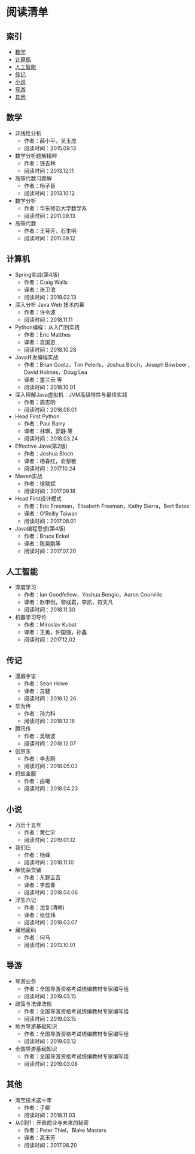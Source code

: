 # 阅读清单

## 索引

- [数学](#数学)
- [计算机](#计算机)
- [人工智能](#人工智能)
- [传记](#传记)
- [小说](#小说)
- [导游](#导游)
- [其他](#其他)


## 数学

- 非线性分析
  - 作者：薛小平，吴玉虎
  - 阅读时间：2015.09.13
- 数学分析题解精粹
  - 作者：钱吉林
  - 阅读时间：2013.12.11
- 高等代数习题解
  - 作者：杨子胥
  - 阅读时间：2013.10.12
- 数学分析
  - 作者：华东师范大学数学系
  - 阅读时间：2011.09.13
- 高等代数
  - 作者：王萼芳，石生明
  - 阅读时间：2011.09.12

## 计算机


- Spring实战(第4版)
  - 作者：Craig Walls
  - 译者：张卫滨
  - 阅读时间：2019.02.13
- 深入分析 Java Web 技术内幕
  - 作者：许令波
  - 阅读时间：2018.11.11
- Python编程：从入门到实践
  - 作者：Eric Matthes
  - 译者：袁国忠
  - 阅读时间：2018.10.28
- Java并发编程实战
  - 作者：Brian Goetz，Tim Peierls，Joshua Bloch，Joseph Bowbeer，David Holmes，Doug Lea
  - 译者：童兰云 等
  - 阅读时间：2018.10.01 
- 深入理解Java虚拟机：JVM高级特性与最佳实践
  - 作者：周志明
  - 阅读时间：2018.08.01
- Head First Python
  - 作者：Paul Barry
  - 译者：林琪，郭静 等
  - 阅读时间：2018.03.24
- Effective Java(第2版)
  - 作者：Joshua Bloch
  - 译者：杨春红，俞黎敏
  - 阅读时间：2017.10.24 
- Maven实战
  - 作者：徐晓斌
  - 阅读时间：2017.09.18
- Head First设计模式
  - 作者：Eric Freeman，Elisabeth Freeman，Kathy Sierra，Bert Bates
  - 译者：O'Reilly Taiwan
  - 阅读时间：2017.08.01
- Java编程思想(第4版)
  - 作者：Bruce Eckel
  - 译者：陈昊鹏等
  - 阅读时间：2017.07.20


## 人工智能

- 深度学习
  - 作者：Ian Goodfellow，Yoshua Bengio，Aaron Courville
  - 译者：赵申剑，黎彧君，李凯，符天凡
  - 阅读时间：2018.11.30
- 机器学习导论
  - 作者：Miroslav Kubat
  - 译者：王勇，仲国强，孙鑫
  - 阅读时间：2017.12.02

## 传记

- 漫威宇宙
  - 作者：Sean Howe
  - 译者：苏健
  - 阅读时间：2018.12.26
- 华为传
  - 作者：孙力科
  - 阅读时间：2018.12.18
- 腾讯传
  - 作者：吴晓波
  - 阅读时间：2018.12.07
- 创京东
  - 作者：李志刚
  - 阅读时间：2018.05.03
- 蚂蚁金服
  - 作者：由曦
  - 阅读时间：2018.04.23


## 小说

- 万历十五年
  - 作者：黄仁宇
  - 阅读时间：2019.01.12
- 我们仨
  - 作者：杨绛
  - 阅读时间：2018.11.10
- 解忧杂货铺
  - 作者：东野圭吾
  - 译者：李盈春
  - 阅读时间：2018.04.06
- 浮生六记
  - 作者：沈复(清朝)
  - 译者：张佳玮
  - 阅读时间：2018.03.07
- 藏地密码
  - 作者：何马
  - 阅读时间：2013.10.01



## 导游

- 导游业务
  - 作者：全国导游资格考试统编教材专家编写组
  - 阅读时间：2019.03.15
- 政策与法律法规
  - 作者：全国导游资格考试统编教材专家编写组
  - 阅读时间：2019.03.15
- 地方导游基础知识
  - 作者：全国导游资格考试统编教材专家编写组
  - 阅读时间：2019.03.12
- 全国导游基础知识
  - 作者：全国导游资格考试统编教材专家编写组
  - 阅读时间：2019.03.08



## 其他


- 淘宝技术这十年
  - 作者：子柳
  - 阅读时间：2018.11.03
- 从0到1：开启商业与未来的秘密
  - 作者：Peter Thiel，Blake Masters
  - 译者：高玉芳
  - 阅读时间：2017.08.20


